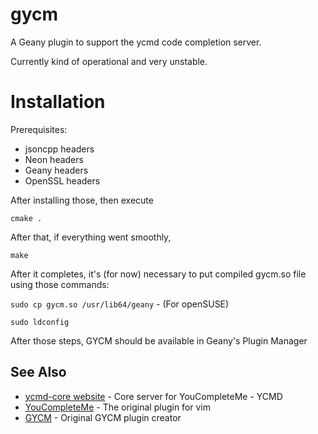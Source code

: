 gycm
====

A Geany plugin to support the ycmd code completion server.

Currently kind of operational and very unstable.

Installation
============
Prerequisites:
- jsoncpp headers
- Neon headers
- Geany headers
- OpenSSL headers

After installing those, then execute

`cmake .`

After that, if everything went smoothly,

`make`

After it completes, it's (for now) necessary to put compiled gycm.so file using those commands:

`sudo cp gycm.so /usr/lib64/geany` - (For openSUSE)

`sudo ldconfig`

After those steps, GYCM should be available in Geany's Plugin Manager

See Also
--------

- [ycmd-core website](https://github.com/ycm-core/ycmd) - Core server for YouCompleteMe - YCMD
- [YouCompleteMe](https://github.com/ycm-core/YouCompleteMe) - The original plugin for vim
- [GYCM](https://github.com/jakeanq/gycm) - Original GYCM plugin creator
